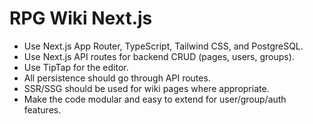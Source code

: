 <!-- Use this file to provide workspace-specific custom instructions to Copilot. For more details, visit https://code.visualstudio.com/docs/copilot/copilot-customization#_use-a-githubcopilotinstructionsmd-file -->

# RPG Wiki Next.js
- Use Next.js App Router, TypeScript, Tailwind CSS, and PostgreSQL.
- Use Next.js API routes for backend CRUD (pages, users, groups).
- Use TipTap for the editor.
- All persistence should go through API routes.
- SSR/SSG should be used for wiki pages where appropriate.
- Make the code modular and easy to extend for user/group/auth features.
